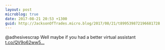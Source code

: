 ```yaml
---
layout: post
microblog: true
date: 2017-08-21 20:53 +1300
guid: http://JacksonOfTrades.micro.blog/2017/08/21/t899539872196681728.html
---
```

@adhesivescrap Well maybe if you had a better virtual assistant [t.co/QV9o62ww5...](https://t.co/QV9o62ww5V)

